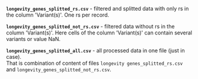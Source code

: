 **<code>longevity_genes_splitted_rs.csv</code>** - filtered and splitted data with only rs in the column 'Variant(s)'. One rs per record.

**<code>longevity_genes_splitted_not_rs.csv</code>** - filtered data without rs in the column 'Variant(s)'. Here cells of the column 'Variant(s)' can contain several variants or value NaN.

**<code>longevity_genes_splitted_all.csv</code>** - all processed data in one file (just in case).<br>That is combination of content of files <code>longevity genes_splitted_rs.csv</code> and <code>longevity_genes_splitted_not_rs.csv</code>.
